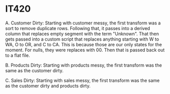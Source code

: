 # IT420

A. Customer Dirty: Starting with customer messy, the first transform was a sort to remove duplicate rows. Following that, it passes into a derived column that replaces empty segment with the term "Unknown". That then gets passed into a custom script that replaces anything starting with W to WA, O to OR, and C to CA. This is because those are our only states for the moment. For nulls, they were replaces with 00. Then that is passed back out to a flat file.

B. Products Dirty: Starting with products messy, the first transform was the same as the customer dirty.

C. Sales Dirty: Starting with sales messy, the first transform was the same as the customer dirty and products dirty.
